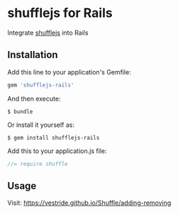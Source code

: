 # shufflejs for Rails

Integrate [shufflejs](https://github.com/Vestride/Shuffle) into Rails

## Installation

Add this line to your application's Gemfile:

```ruby
gem 'shufflejs-rails'
```

And then execute:
```console
$ bundle
```

Or install it yourself as:

```console
$ gem install shufflejs-rails
```

Add this to your application.js file:

```javascript
//= require shuffle
```

## Usage

Visit: https://vestride.github.io/Shuffle/adding-removing

